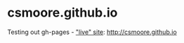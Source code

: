 csmoore.github.io
=================

Testing out gh-pages - ["live" site](http://csmoore.github.io): http://csmoore.github.io
